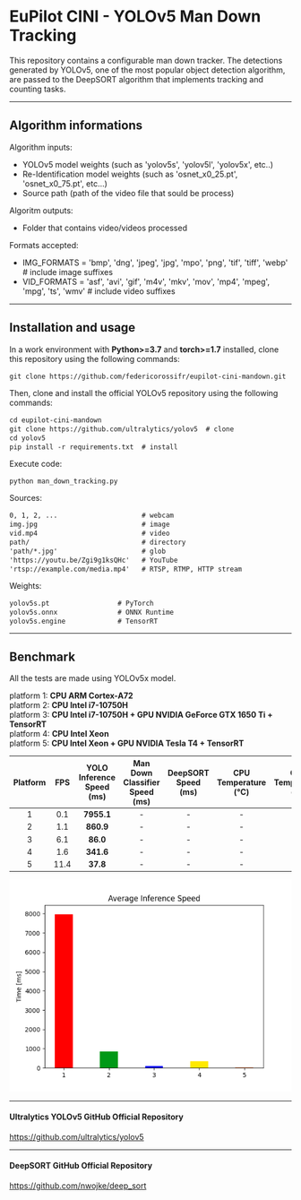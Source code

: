 # EuPilot CINI - YOLOv5 Man Down Tracking

This repository contains a configurable man down tracker. The detections generated by YOLOv5, one of the most popular object detection algorithm, are passed to the DeepSORT algorithm that implements tracking and counting tasks.

***

## Algorithm informations

Algorithm inputs:
- YOLOv5 model weights (such as 'yolov5s', 'yolov5l', 'yolov5x', etc..) 
- Re-Identification model weights (such as 'osnet_x0_25.pt', 'osnet_x0_75.pt', etc...)
- Source path (path of the video file that sould be process)

Algoritm outputs:
- Folder that contains video/videos processed

Formats accepted:
- IMG_FORMATS = 'bmp', 'dng', 'jpeg', 'jpg', 'mpo', 'png', 'tif', 'tiff', 'webp'  # include image suffixes
- VID_FORMATS = 'asf', 'avi', 'gif', 'm4v', 'mkv', 'mov', 'mp4', 'mpeg', 'mpg', 'ts', 'wmv'  # include video suffixes

***

## Installation and usage

In a work environment with **Python>=3.7** and **torch>=1.7** installed, clone this repository using the following commands:
```
git clone https://github.com/federicorossifr/eupilot-cini-mandown.git
```
Then, clone and install the official YOLOv5 repository using the following commands:
```
cd eupilot-cini-mandown
git clone https://github.com/ultralytics/yolov5  # clone
cd yolov5
pip install -r requirements.txt  # install
```
Execute code:
```
python man_down_tracking.py
```

Sources:

    0, 1, 2, ...                     # webcam
    img.jpg                          # image
    vid.mp4                          # video
    path/                            # directory
    'path/*.jpg'                     # glob
    'https://youtu.be/Zgi9g1ksQHc'   # YouTube
    'rtsp://example.com/media.mp4'   # RTSP, RTMP, HTTP stream

Weights:

    yolov5s.pt                 # PyTorch
    yolov5s.onnx               # ONNX Runtime
    yolov5s.engine             # TensorRT

***
## Benchmark

All the tests are made using YOLOv5x model.

platform 1: **CPU ARM Cortex-A72**     
platform 2: **CPU Intel i7-10750H**     
platform 3: **CPU Intel i7-10750H + GPU NVIDIA GeForce GTX 1650 Ti + TensorRT**    
platform 4: **CPU Intel Xeon**     
platform 5: **CPU Intel Xeon + GPU NVIDIA Tesla T4 + TensorRT**    

| Platform | FPS | YOLO Inference Speed<br>(ms) | Man Down Classifier Speed<br>(ms) | DeepSORT Speed<br>(ms) | CPU Temperature<br>(°C) | GPU Temperature<br>(°C) | GPU Power Consumption<br>(W) |
|:-:|:-:|:-:|:-:|:-:|:-:|:-:|:-:|
| 1 | 0.1 | **7955.1** | - | - | - | - | - | - | - |
| 2 | 1.1 | **860.9** | - | - | - | - | - | - | - |
| 3 | 6.1 | **86.0** | - | - | - | - | - | - | - |
| 4 | 1.6 | **341.6** | - | - | - | - | - | - | - |
| 5 | 11.4 | **37.8** | - | - | - | - | - | - | - |

<p align = "center"><img width="600" src="benchmark.png"></p>

***

#### Ultralytics YOLOv5 GitHub Official Repository
https://github.com/ultralytics/yolov5

***

#### DeepSORT GitHub Official Repository
https://github.com/nwojke/deep_sort